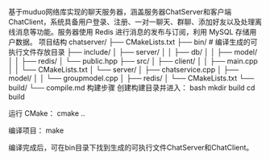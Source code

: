基于muduo网络库实现的聊天服务器，涵盖服务器ChatServer和客户端ChatClient，系统具备用户登录、注册、一对一聊天、群聊、添加好友以及处理离线消息等功能。服务器使用 Redis 进行消息的发布与订阅，利用 MySQL 存储用户数据。
项目结构
chatserver/
├── CMakeLists.txt
├── bin/  # 编译生成的可执行文件存放目录
├── include/
│   ├── server/
│   │   ├── db/
│   │   ├── model/
│   │   ├── redis/
│   └── public.hpp
├── src/
│   ├── client/
│   │   ├── main.cpp
│   │   └── CMakeLists.txt
│   └── server/
│       ├── chatservice.cpp
│       ├── model/
│       │   └── groupmodel.cpp
│       ├── redis/
│       └── CMakeLists.txt
└── build/
    └── compile.md
构建步骤
创建构建目录并进入：
bash
mkdir build
cd build

运行 CMake：
cmake ..

编译项目：
make

编译完成后，可在bin目录下找到生成的可执行文件ChatServer和ChatClient。
